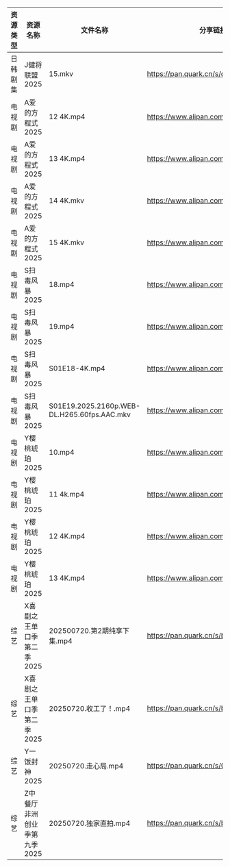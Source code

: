 | 资源类型 | 资源名称             | 文件名称                                        | 分享链接                                 | 更新时间                |
| ---- | ---------------- | ------------------------------------------- | ------------------------------------ | ------------------- |
| 日韩剧集 | J健将联盟2025        | 15.mkv                                      | https://pan.quark.cn/s/c27cc4a0a652  | 2025-07-20 16:23:37 |
| 电视剧  | A爱的方程式2025       | 12 4K.mp4                                   | https://www.alipan.com/s/pFZ3c9hZTrv | 2025-07-20 16:02:21 |
| 电视剧  | A爱的方程式2025       | 13 4K.mp4                                   | https://www.alipan.com/s/pFZ3c9hZTrv | 2025-07-20 16:02:20 |
| 电视剧  | A爱的方程式2025       | 14 4K.mkv                                   | https://www.alipan.com/s/pFZ3c9hZTrv | 2025-07-20 16:02:20 |
| 电视剧  | A爱的方程式2025       | 15 4K.mkv                                   | https://www.alipan.com/s/pFZ3c9hZTrv | 2025-07-20 16:02:18 |
| 电视剧  | S扫毒风暴2025        | 18.mp4                                      | https://www.alipan.com/s/xJVHLWPiXhk | 2025-07-20 12:02:51 |
| 电视剧  | S扫毒风暴2025        | 19.mp4                                      | https://www.alipan.com/s/xJVHLWPiXhk | 2025-07-20 20:02:53 |
| 电视剧  | S扫毒风暴2025        | S01E18-4K.mp4                               | https://www.alipan.com/s/xJVHLWPiXhk | 2025-07-20 20:02:53 |
| 电视剧  | S扫毒风暴2025        | S01E19.2025.2160p.WEB-DL.H265.60fps.AAC.mkv | https://www.alipan.com/s/xJVHLWPiXhk | 2025-07-20 20:02:52 |
| 电视剧  | Y樱桃琥珀2025        | 10.mp4                                      | https://www.alipan.com/s/YjTHBdSwzrA | 2025-07-20 16:03:12 |
| 电视剧  | Y樱桃琥珀2025        | 11 4k.mp4                                   | https://www.alipan.com/s/YjTHBdSwzrA | 2025-07-20 16:03:11 |
| 电视剧  | Y樱桃琥珀2025        | 12 4K.mp4                                   | https://www.alipan.com/s/YjTHBdSwzrA | 2025-07-20 18:03:08 |
| 电视剧  | Y樱桃琥珀2025        | 13 4K.mp4                                   | https://www.alipan.com/s/YjTHBdSwzrA | 2025-07-20 18:03:08 |
| 综艺   | X喜剧之王单口季第二季2025  | 202500720.第2期纯享下集.mp4                       | https://pan.quark.cn/s/b5da5deaaa44  | 2025-07-20 16:44:44 |
| 综艺   | X喜剧之王单口季第二季2025  | 20250720.收工了！.mp4                           | https://pan.quark.cn/s/b5da5deaaa44  | 2025-07-20 16:44:46 |
| 综艺   | Y一饭封神2025        | 20250720.走心局.mp4                            | https://pan.quark.cn/s/0cbaf99cbe84  | 2025-07-20 16:45:02 |
| 综艺   | Z中餐厅非洲创业季第九季2025 | 20250720.独家直拍.mp4                           | https://pan.quark.cn/s/b593f5a4180b  | 2025-07-20 16:45:22 |
